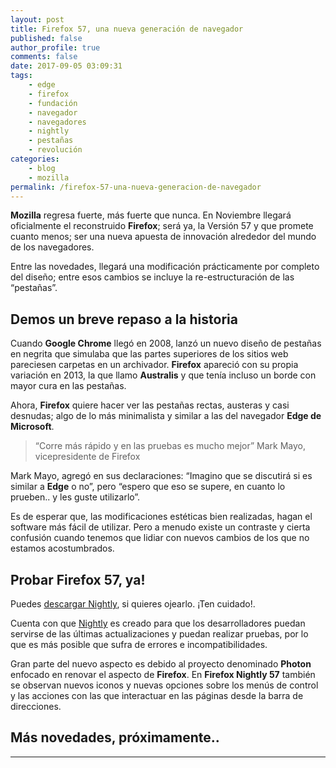 ```yaml
---
layout: post
title: Firefox 57, una nueva generación de navegador
published: false
author_profile: true
comments: false
date: 2017-09-05 03:09:31
tags:
    - edge
    - firefox
    - fundación
    - navegador
    - navegadores
    - nightly
    - pestañas
    - revolución
categories:
    - blog
    - mozilla
permalink: /firefox-57-una-nueva-generacion-de-navegador
---
```

**Mozilla** regresa fuerte, más fuerte que nunca. En Noviembre llegará oficialmente el reconstruido **Firefox**; será ya, la Versión 57 y que promete cuanto menos; ser una nueva apuesta de innovación alrededor del mundo de los navegadores.

Entre las novedades, llegará una modificación prácticamente por completo del diseño; entre esos cambios se incluye la re-estructuración de las “pestañas”.

## Demos un breve repaso a la historia

Cuando **Google Chrome** llegó en 2008, lanzó un nuevo diseño de pestañas en negrita que simulaba que las partes superiores de los sitios web pareciesen carpetas en un archivador. **Firefox** apareció con su propia variación en 2013, la que llamo **Australis** y que tenía incluso un borde con mayor cura en las pestañas.

Ahora, **Firefox** quiere hacer ver las pestañas rectas, austeras y casi desnudas; algo de lo más minimalista y similar a las del navegador **Edge de Microsoft**.

> “Corre más rápido y en las pruebas es mucho mejor” Mark Mayo, vicepresidente de Firefox

Mark Mayo, agregó en sus declaraciones: “Imagino que se discutirá si es similar a **Edge** o no”, pero “espero que eso se supere, en cuanto lo prueben.. y les guste utilizarlo”.

Es de esperar que, las modificaciones estéticas bien realizadas, hagan el software más fácil de utilizar. Pero a menudo existe un contraste y cierta confusión cuando tenemos que lidiar con nuevos cambios de los que no estamos acostumbrados.

## Probar Firefox 57, ya!

Puedes [descargar Nightly][1], si quieres ojearlo. ¡Ten cuidado!.

Cuenta con que [Nightly][2] es creado para que los desarrolladores puedan servirse de las últimas actualizaciones y puedan realizar pruebas, por lo que es más posible que sufra de errores e incompatibilidades.

Gran parte del nuevo aspecto es debido al proyecto denominado **Photon** enfocado en renovar el aspecto de **Firefox**. En **Firefox Nightly 57** también se observan nuevos iconos y nuevas opciones sobre los menús de control y las acciones con las que interactuar en las páginas desde la barra de direcciones.

## Más novedades, próximamente..

* * *

 [1]: https://www.mozilla.org/es-ES/firefox/channel/desktop/
 [2]: https://es.wikipedia.org/wiki/Mozilla_Nightly